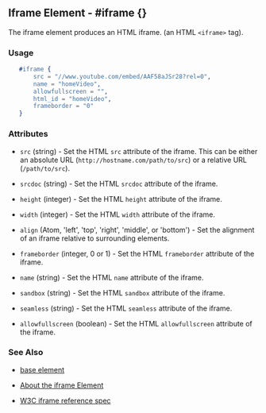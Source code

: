 <!-- dash: #iframe | Element | ###:Section -->



## Iframe Element - #iframe {}

   The iframe element produces an HTML iframe. (an HTML `<iframe>` tag).

### Usage

```erlang
   #iframe {
       src = "//www.youtube.com/embed/AAF58aJSr28?rel=0",
       name = "homeVideo",
       allowfullscreen = "",
       html_id = "homeVideo",
       frameborder = "0"
   }

```
   
### Attributes

   * `src` (string) - Set the HTML `src` attribute of the iframe. This can
    be either an absolute URL (`http://hostname.com/path/to/src`) or a
    relative URL (`/path/to/src`).

   * `srcdoc` (string) - Set the HTML `srcdoc` attribute of the iframe.

   * `height` (integer) - Set the HTML `height` attribute of the iframe.

   * `width` (integer) - Set the HTML `width` attribute of the iframe.

   * `align` (Atom, 'left', 'top', 'right', 'middle', or 'bottom') - Set the alignment of an iframe relative to surrounding elements.

   * `frameborder` (integer, 0 or 1) - Set the HTML `frameborder` attribute of the iframe.  

   * `name` (string) - Set the HTML `name` attribute of the iframe.

   * `sandbox` (string) - Set the HTML `sandbox` attribute of the iframe.

   * `seamless` (string) - Set the HTML `seamless` attribute of the iframe.

   * `allowfullscreen` (boolean) - Set the HTML `allowfullscreen` attribute of the iframe.
       
### See Also

 *  [base element](./element_base.md)

 *  [About the iframe Element](http://html5doctor.com/element-index/#iframe)

 *  [W3C iframe reference spec](http://www.w3.org/html/wg/drafts/html/master/embedded-content.html#the-iframe-element)
